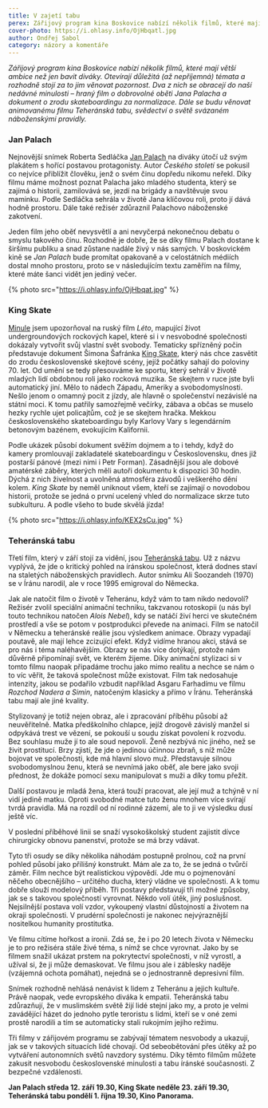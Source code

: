 ```yaml
---
title: V zajetí tabu
perex: Zářijový program kina Boskovice nabízí několik filmů, které mají větší ambice než jen bavit diváky. Otevírají důležitá (až nepříjemná) témata a rozhodně stojí za to jim věnovat pozornost.
cover-photo: https://i.ohlasy.info/OjHbqatl.jpg
author: Ondřej Sabol
category: názory a komentáře
---
```


*Zářijový program kina Boskovice nabízí několik filmů, které mají větší ambice než jen bavit diváky. Otevírají důležitá (až nepříjemná) témata a rozhodně stojí za to jim věnovat pozornost. Dva z nich se obracejí do naší nedávné minulosti – hraný film o dobrovolné oběti Jana Palacha a dokument o zrodu skateboardingu za normalizace. Dále se budu věnovat animovanému filmu Teheránská tabu, svědectví o světě svázaném náboženskými pravidly.*

### Jan Palach

Nejnovější snímek Roberta Sedláčka [Jan Palach](https://www.csfd.cz/film/541173-jan-palach/prehled/) na diváky útočí už svým plakátem s hořící postavou protagonisty. Autor *Českého století* se pokusil co nejvíce přiblížit člověku, jenž o svém činu dopředu nikomu neřekl. Díky filmu máme možnost poznat Palacha jako mladého studenta, který se zajímá o historii, zamilovává se, jezdí na brigády a navštěvuje svou maminku. Podle Sedláčka sehrála v životě Jana klíčovou roli, proto jí dává hodně prostoru. Dále také režisér zdůraznil Palachovo náboženské zakotvení.

Jeden film jeho oběť nevysvětlí a ani nevyčerpá nekonečnou debatu o smyslu takového činu. Rozhodně je dobře, že se díky filmu Palach dostane k širšímu publiku a snad zůstane nadále živý v nás samých. V boskovickém kině se *Jan Palach* bude promítat opakovaně a v celostátních médiích dostal mnoho prostoru, proto se v následujícím textu zaměřím na filmy, které máte šanci vidět jen jediný večer.

{% photo src="https://i.ohlasy.info/OjHbqat.jpg" %}

### King Skate

[Minule](http://www.ohlasy.info/clanky/2018/08/kino.html) jsem upozorňoval na ruský film *Léto*, mapující život undergroundových rockových kapel, které si i v nesvobodné společnosti dokázaly vytvořit svůj vlastní svět svobody. Tematicky spřízněný počin představuje dokument Šimona Šafránka [King Skate](https://www.csfd.cz/film/624383-king-skate/prehled/), který nás chce zasvětit do zrodu československé skejtové scény, jejíž počátky sahají do poloviny 70. let. Od umění se tedy přesouváme ke sportu, který sehrál v životě mladých lidí obdobnou roli jako rocková muzika. Se skejtem v ruce jste byli automatický jiní. Mělo to nádech Západu, Ameriky a svobodomyslnosti. Nešlo jenom o omamný pocit z jízdy, ale hlavně o společenství nezávislé na státní moci. K tomu patřily samozřejmě večírky, zábava a občas se muselo hezky rychle ujet policajtům, což je se skejtem hračka. Mekkou československého skateboardingu byly Karlovy Vary s legendárním betonovým bazénem, evokujícím Kalifornii.

Podle ukázek působí dokument svěžím dojmem a to i tehdy, když do kamery promlouvají zakladatelé skateboardingu v Československu, dnes již postarší pánové (mezi nimi i Petr Forman). Zásadnější jsou ale dobové amatérské záběry, kterých měli autoři dokumentu k dispozici 30 hodin. Dýchá z nich živelnost a uvolněná atmosféra závodů i veškerého dění kolem. *King Skate* by neměl uniknout všem, kteří se zajímají o novodobou historii, protože se jedná o první ucelený vhled do normalizace skrze tuto subkulturu. A podle všeho to bude skvělá jízda!

{% photo src="https://i.ohlasy.info/KEX2sCu.jpg" %}

### Teheránská tabu

Třetí film, který v září stojí za vidění, jsou [Teheránská tabu](https://www.csfd.cz/film/514475-teheranska-tabu/prehled/). Už z názvu vyplývá, že jde o kritický pohled na íránskou společnost, která dodnes staví na staletých náboženských pravidlech. Autor snímku Ali Soozandeh (1970) se v Íránu narodil, ale v roce 1995 emigroval do Německa.

Jak ale natočit film o životě v Teheránu, když vám to tam nikdo nedovolí? Režisér zvolil speciální animační techniku, takzvanou rotoskopii (u nás byl touto technikou natočen *Alois Nebel*), kdy se natáčí živí herci ve skutečném prostředí a vše se potom v postprodukci převede na animaci. Film se natočil v Německu a teheránské reálie jsou výsledkem animace. Obrazy vypadají poutavě, ale mají lehce zcizující efekt. Když vidíme hranou akci, stává se pro nás i téma naléhavějším. Obrazy se nás více dotýkají, protože nám důvěrně připomínají svět, ve kterém žijeme. Díky animační stylizaci si v tomto filmu naopak připadáme trochu jako mimo realitu a nechce se nám o to víc věřit, že taková společnost může existovat. Film tak nedosahuje intenzity, jakou se podařilo vzbudit například Asgaru Farhadímu ve filmu *Rozchod Nadera a Simin*, natočeným klasicky a přímo v Íránu. Teheránská tabu mají ale jiné kvality. 

Stylizovaný je totiž nejen obraz, ale i zpracování příběhu působí až neuvěřitelně. Matka předškolního chlapce, jejíž drogově závislý manžel si odpykává trest ve vězení, se pokouší u soudu získat povolení k rozvodu. Bez souhlasu muže jí to ale soud nepovolí. Ženě nezbývá nic jiného, než se živit prostitucí. Brzy zjistí, že jde o jedinou účinnou zbraň, s níž může bojovat ve společnosti, kde má hlavní slovo muž. Představuje silnou svobodomyslnou ženu, která se nevnímá jako oběť, ale bere jako svoji přednost, že dokáže pomocí sexu manipulovat s muži a díky tomu přežít. 

Další postavou je mladá žena, která touží pracovat, ale její muž a tchýně v ní vidí jedině matku. Oproti svobodné matce tuto ženu mnohem více svírají tvrdá pravidla. Má na rozdíl od ní rodinné zázemí, ale to ji ve výsledku dusí ještě víc. 

V poslední příběhové linii se snaží vysokoškolský student zajistit dívce chirurgicky obnovu panenství, protože se má brzy vdávat. 

Tyto tři osudy se díky několika náhodám postupně prolnou, což na první pohled působí jako přílišný konstrukt. Mám ale za to, že se jedná o tvůrčí záměr. Film nechce být realistickou výpovědí. Jde mu o pojmenování něčeho obecnějšího – určitého ducha, který vládne ve společnosti. A k tomu dobře slouží modelový příběh. Tři postavy představují tři možné způsoby, jak se s takovou společností vyrovnat. Někdo volí útěk, jiný poslušnost. Nejsilnější postava volí vzdor, vykoupený vlastní důstojností a životem na okraji společnosti. V prudérní společnosti je nakonec nejvýraznější nositelkou humanity prostitutka.

Ve filmu cítíme hořkost a ironii. Zdá se, že i po 20 letech života v Německu je to pro režiséra stále živé téma, s nímž se chce vyrovnat. Jako by se filmem snažil ukázat prstem na pokrytectví společnosti, v níž vyrostl, a užíval si, že ji může demaskovat. Ve filmu jsou ale i záblesky naděje (vzájemná ochota pomáhat), nejedná se o jednostranně depresivní film. 

Snímek rozhodně nehlásá nenávist k lidem z Teheránu a jejich kultuře. Právě naopak, vede evropského diváka k empatii. Teheránská tabu zdůrazňují, že v muslimském světě žijí lidé stejní jako my, a proto je velmi zavádějící házet do jednoho pytle teroristu s lidmi, kteří se v oné zemi prostě narodili a tím se automaticky stali rukojmím jejího režimu.

Tři filmy v zářijovém programu se zabývají tématem nesvobody a ukazují, jak se v takových situacích lidé chovají. Od sebeobětování přes útěky až po vytváření autonomních světů navzdory systému. Díky těmto filmům můžete zakusit nesvobodu  československé minulosti a tabu íránské současnosti. Z bezpečné vzdálenosti.


**Jan Palach středa 12. září 19.30, King Skate neděle 23. září 19.30, Teheránská tabu pondělí 1. října 19.30, Kino Panorama.**
